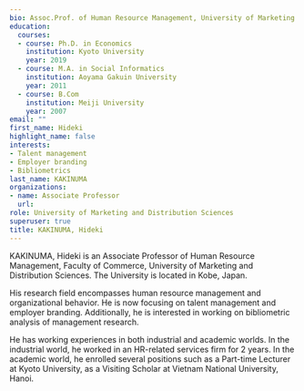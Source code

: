 ```yaml
---
bio: Assoc.Prof. of Human Resource Management, University of Marketing and Distribution Sciences, Japan.
education:
  courses:
  - course: Ph.D. in Economics
    institution: Kyoto University
    year: 2019
  - course: M.A. in Social Informatics
    institution: Aoyama Gakuin University
    year: 2011
  - course: B.Com
    institution: Meiji University
    year: 2007
email: ""
first_name: Hideki
highlight_name: false
interests:
- Talent management
- Employer branding
- Bibliometrics
last_name: KAKINUMA
organizations:
- name: Associate Professor
  url: 
role: University of Marketing and Distribution Sciences
superuser: true
title: KAKINUMA, Hideki
---
```


KAKINUMA, Hideki is an Associate Professor of Human Resource Management, Faculty of Commerce, University of Marketing and Distribution Sciences. The University is located in Kobe, Japan.

His research field encompasses human resource management and organizational behavior. He is now focusing on talent management and employer branding. Additionally, he is interested in working on bibliometric analysis of management research.

He has working experiences in both industrial and academic worlds. In the industrial world, he worked in an HR-related services firm for 2 years. In the academic world, he enrolled several positions such as a Part-time Lecturer at Kyoto University, as a Visiting Scholar at Vietnam National University, Hanoi.
